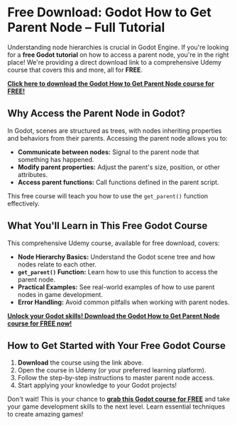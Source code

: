 # Free Download: Godot How to Get Parent Node – Full Tutorial

Understanding node hierarchies is crucial in Godot Engine. If you're looking for a **free Godot tutorial** on how to access a parent node, you're in the right place! We're providing a direct download link to a comprehensive Udemy course that covers this and more, all for **FREE**.

[**Click here to download the Godot How to Get Parent Node course for FREE!**](https://udemywork.com/godot-how-to-get-parent-node)

## Why Access the Parent Node in Godot?

In Godot, scenes are structured as trees, with nodes inheriting properties and behaviors from their parents. Accessing the parent node allows you to:

*   **Communicate between nodes:** Signal to the parent node that something has happened.
*   **Modify parent properties:** Adjust the parent's size, position, or other attributes.
*   **Access parent functions:** Call functions defined in the parent script.

This free course will teach you how to use the `get_parent()` function effectively.

## What You'll Learn in This Free Godot Course

This comprehensive Udemy course, available for free download, covers:

*   **Node Hierarchy Basics:** Understand the Godot scene tree and how nodes relate to each other.
*   **`get_parent()` Function:** Learn how to use this function to access the parent node.
*   **Practical Examples:** See real-world examples of how to use parent nodes in game development.
*   **Error Handling:** Avoid common pitfalls when working with parent nodes.

[**Unlock your Godot skills! Download the Godot How to Get Parent Node course for FREE now!**](https://udemywork.com/godot-how-to-get-parent-node)

## How to Get Started with Your Free Godot Course

1.  **Download** the course using the link above.
2.  Open the course in Udemy (or your preferred learning platform).
3.  Follow the step-by-step instructions to master parent node access.
4.  Start applying your knowledge to your Godot projects!

Don't wait! This is your chance to **[grab this Godot course for FREE](https://udemywork.com/godot-how-to-get-parent-node)** and take your game development skills to the next level. Learn essential techniques to create amazing games!
